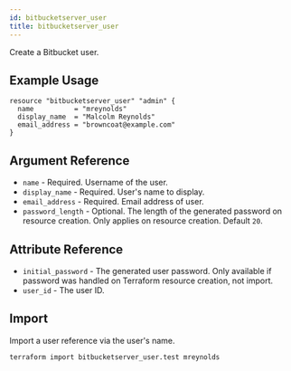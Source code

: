 ```yaml
---
id: bitbucketserver_user
title: bitbucketserver_user
---
```


Create a Bitbucket user.

## Example Usage

```hcl
resource "bitbucketserver_user" "admin" {
  name          = "mreynolds"
  display_name  = "Malcolm Reynolds"
  email_address = "browncoat@example.com"
}
```

## Argument Reference

* `name` - Required. Username of the user.
* `display_name` - Required. User's name to display.
* `email_address` - Required. Email address of user.
* `password_length` - Optional. The length of the generated password on resource creation. Only applies on resource creation. Default `20`.

## Attribute Reference

* `initial_password` - The generated user password. Only available if password was handled on Terraform resource creation, not import.
* `user_id` - The user ID.

## Import

Import a user reference via the user's name.

```
terraform import bitbucketserver_user.test mreynolds
```
